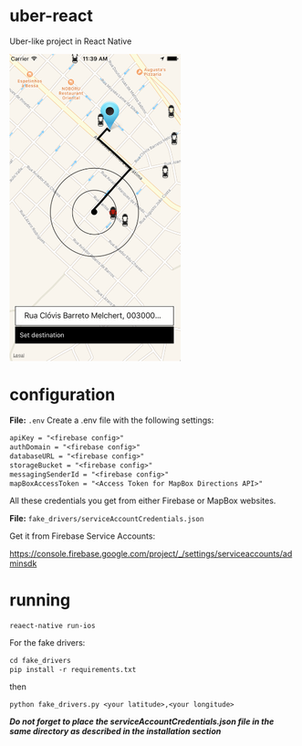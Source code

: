 # uber-react
Uber-like project in React Native

<img src="screen.png" width="300" />

# configuration

**File:** `.env`
Create a .env file with the following settings:

```
apiKey = "<firebase config>"
authDomain = "<firebase config>"
databaseURL = "<firebase config>"
storageBucket = "<firebase config>"
messagingSenderId = "<firebase config>"
mapBoxAccessToken = "<Access Token for MapBox Directions API>"
```

All these credentials you get from either Firebase or MapBox websites.

**File:** `fake_drivers/serviceAccountCredentials.json`

Get it from Firebase Service Accounts:

https://console.firebase.google.com/project/_/settings/serviceaccounts/adminsdk

# running
```
reaect-native run-ios
```

For the fake drivers:
```
cd fake_drivers
pip install -r requirements.txt
```

then

```
python fake_drivers.py <your latitude>,<your longitude>
```

***Do not forget to place the serviceAccountCredentials.json file in the same directory as described in the installation section***

